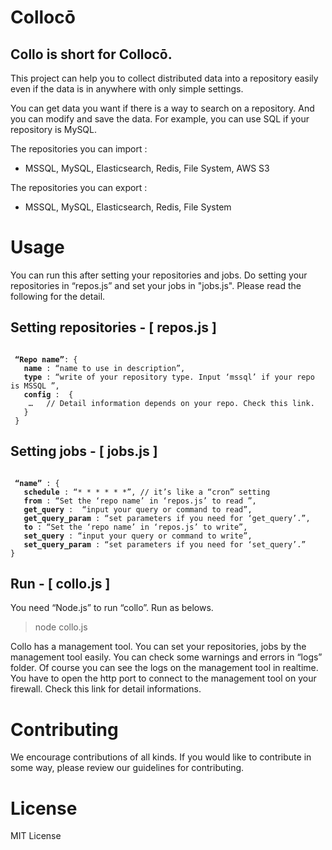 # Collocō

## Collo is short for Collocō. 


This project can help you to collect distributed data into a repository easily even if the data is in anywhere with only simple settings.

You can get data you want if there is a way to search on a repository. And you can modify and save the data. For example, you can use SQL if your repository is MySQL.

The repositories you can import :
 - MSSQL, MySQL, Elasticsearch, Redis, File System, AWS S3

The repositories you can export : 
- MSSQL, MySQL, Elasticsearch, Redis, File System

# Usage

You can run this after setting your repositories and jobs.
Do setting your repositories in “repos.js” and set your jobs in "jobs.js".
Please read the following for the detail.

## Setting repositories - [ repos.js ]

<pre><code>
 <b>“Repo name”</b>: {
   <b>name</b> : “name to use in description”,
   <b>type</b> : “write of your repository type. Input ‘mssql’ if your repo is MSSQL ”,
   <b>config</b> :  { 
    …   // Detail information depends on your repo. Check this link.
   }
 }
</code></pre>

## Setting jobs - [ jobs.js ]

<pre><code>
 <b>“name”</b> : {
   <b>schedule</b> : “* * * * * *”, // it’s like a “cron” setting
   <b>from</b> : “Set the ‘repo name’ in ‘repos.js’ to read ”,
   <b>get_query</b> :  “input your query or command to read”,
   <b>get_query_param</b> : “set parameters if you need for ‘get_query’.”,
   <b>to</b> : “Set the ‘repo name’ in ‘repos.js’ to write”,
   <b>set_query</b> : “input your query or command to write”,
   <b>set_query_param</b> : “set parameters if you need for ‘set_query’.”
}
</code></pre>

## Run - [ collo.js ]
You need “Node.js” to run “collo”. Run as belows.
>  node collo.js

Collo has a management tool. You can set your repositories, jobs by the management tool easily.
You can check some warnings and errors in “logs” folder. Of course you can see the logs on the management tool in realtime. 
You have to open the http port to connect to the management tool on your firewall. Check this link for detail informations.


# Contributing
We encourage contributions of all kinds. If you would like to contribute in some way, please review our guidelines for contributing.


# License
MIT License
